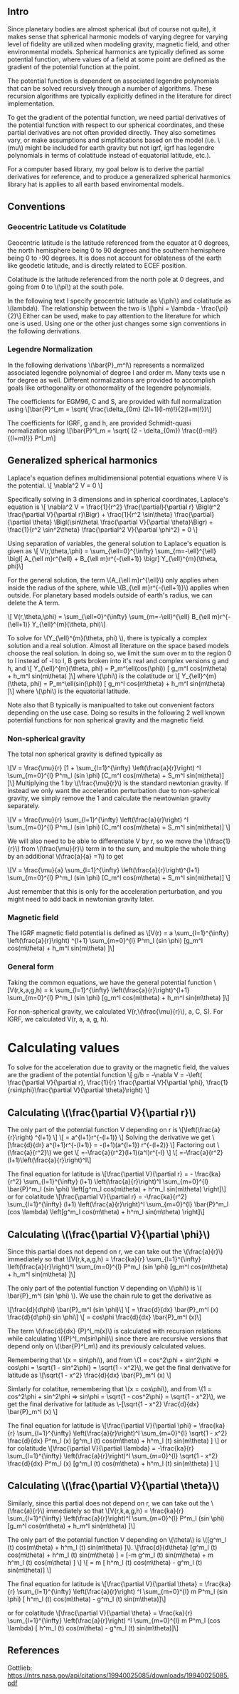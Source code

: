 ## Intro
Since planetary bodies are almost spherical (but of course not quite), it makes sense that spherical harmonic models of varying degree for varying level of fidelity are utilized when modeling gravity, magnetic field, and other environmental models. Spherical harmonics are typically defined as some potential function, where values of a field at some point are defined as the gradient of the potential function at the point. 

The potential function is dependent on associated legendre polynomials that can be solved recursively through a number of algorithms. These recursion algorithms are typically explicitly defined in the literature for direct implementation. 

To get the gradient of the potential function, we need partial derivatives of the potential function with respect to our spherical coordinates, and these partial derivatives are not often provided directly. They also sometimes vary, or make assumptions and simplifications based on the model (i.e. \\(mu\\) might be included for earth gravity but not igrf, igrf has legendre polynomials in terms of colatitude instead of equatorial latitude, etc.). 

For a computer based library, my goal below is to derive the partial derivatives for reference, and to produce a generalized spherical harmonics library hat is applies to all earth based enviromental models.

## Conventions
### Geocentric Latitude vs Colatitude
Geocentric latitude is the latitude referenced from the equator at 0 degrees, the north hemisphere being 0 to 90 degrees and the southern hemisphere being 0 to -90 degrees. It is does not account for oblateness of the earth like geodetic latitude, and is directly related to ECEF position.

Colatitude is the latitude referenced from the north pole at 0 degrees, and going from 0 to \\(\pi\\) at the south pole.

In the following text I specify geocentric latitude as \\(\phi\\) and colatitude as \\(lambda\\). The relationship between the two is
\\[\phi = \lambda - \frac{\pi}{2}\\] Either can be used, make to pay attention to the literature for which one is used. Using one or the other just changes some sign conventions in the following derivations.

### Legendre Normalization
In the following derivations \\(\bar{P}_m^l\\) represents a normalized associated legendre polynomial of degree l and order m. Many texts use n for degree as well. Different normalizations are provided to accomplish goals like orthogonality or othonormality of the legendre polynomials. 

The coefficients for EGM96, C and S, are provided with full normalization using 
\\[\bar{P}^l_m = \sqrt{ \frac{\delta_{0m} (2l+1)(l-m)!}{2(l+m)!}}\\]
 
The coefficients for IGRF, g and h, are provided Schmidt-quasi normalization using
\\[\bar{P}^l_m = \sqrt{ (2 - \delta_{0m}) \frac{(l-m)!}{(l+m)!}} P^l_m\\] 

## Generalized spherical harmonics
Laplace's equation defines multidimensional potential equations where V is the potential.
\\[
\nabla^2 V = 0
\\]

Specifically solving in 3 dimensions and in spherical coordinates, Laplace's equation is 
\\[
\nabla^2 V = 
\frac{1}{r^2} \frac{\partial}{\partial r} \Bigl(r^2 \frac{\partial V}{\partial r}\Bigr) +
\frac{1}{r^2 \sin\theta} \frac{\partial}{\partial \theta} \Bigl(\sin\theta\ \frac{\partial V}{\partial \theta}\Bigr) +
\frac{1}{r^2 \sin^2\theta} \frac{\partial^2 V}{\partial \phi^2} = 0
\\]

Using separation of variables, the general solution to Laplace's equation is given as
\\[ V(r,\theta,\phi) = \sum_{\ell=0}^{\infty} \sum_{m=-\ell}^{\ell} \bigl[ A_{\ell m}r^{\ell} + B_{\ell m}r^{-(\ell+1)} \bigr] Y_{\ell}^{m}(\theta, phi)\\]

For the general solution, the term \\(A_{\ell m}r^{\ell}\\) only applies when inside the radius of the sphere, while \\(B_{\ell m}r^{-(\ell+1)}\\) applies when outside. For planetary based models outside of earth's radius, we can delete the A term. 

\\[ V(r,\theta,\phi) = \sum_{\ell=0}^{\infty} \sum_{m=-\ell}^{\ell} B_{\ell m}r^{-(\ell+1)} Y_{\ell}^{m}(\theta, phi)\\]

To solve for \\(Y_{\ell}^{m}(\theta, phi) \\), there is typically a complex solution and a real solution. Almost all literature on the space based models choose the real solution. In doing so, we limit the sum over m to the region 0 to l instead of -l to l, B gets broken into it's real and complex versions g and h, and 
\\[ Y_{\ell}^{m}(\theta, phi) = P_m^\ell(cos(\phi)) [ g_m^l cos(m\theta) + h_m^l sin(m\theta) ]\\] where \\(\phi\\) is the colatitude or 
\\[ Y_{\ell}^{m}(\theta, phi) = P_m^\ell(sin(\phi)) [ g_m^l cos(m\theta) + h_m^l sin(m\theta) ]\\] where \\(\phi\\) is the equatorial latitude.

Note also that B typically is manipualted to take out convenient factors depending on the use case. Doing so results in the following 2 well known potential functions for non spherical gravity and the magnetic field. 

### Non-spherical gravity
The total non spherical gravity is defined typically as

\\[V = \frac{\mu}{r} [1 + \sum_{l=1}^{\infty} \left(\frac{a}{r}\right) ^l \sum_{m=0}^{l} P^m_l (sin \phi) [C_m^l cos(m\theta) + S_m^l sin(m\theta)] ]\\]
Multiplying the 1 by \\(\frac{\mu}{r}\\) is the standard newtonian gravity. If instead we only want the acceleration perturbation due to non-spherical gravity, we simply remove the 1 and calculate the newtownian gravity separately.

\\[V = \frac{\mu}{r} \sum_{l=1}^{\infty} \left(\frac{a}{r}\right) ^l \sum_{m=0}^{l} P^m_l (sin \phi) [C_m^l cos(m\theta) + S_m^l sin(m\theta)] \\]

We will also need to be able to differentiate V by r, so we move the \\(\frac{1}{r}\\) from \\(\frac{\mu}{r}\\) term in to the sum, and multiple the whole thing by an additional \\(\frac{a}{a} =1\\) to get

\\[V = \frac{\mu}{a} \sum_{l=1}^{\infty} \left(\frac{a}{r}\right)^{l+1}  \sum_{m=0}^{l} P^m_l (sin \phi) [C_m^l cos(m\theta) + S_m^l sin(m\theta)] \\]

Just remember that this is only for the acceleration perturbation, and you might need to add back in newtonian gravity later.

### Magnetic field
The IGRF magnetic field potential is defined as 
\\[V(r) = a \sum_{l=1}^{\infty} \left(\frac{a}{r}\right) ^{l+1} \sum_{m=0}^{l} P^m_l (sin \phi) [g_m^l cos(m\theta) + h_m^l sin(m\theta) ]\\]

### General form
Taking the common equations, we have the general potential function
\\[V(r,k,a,g,h) = k \sum_{l=1}^{\infty} \left(\frac{a}{r}\right)^{l+1} \sum_{m=0}^{l} P^m_l (sin \phi) [g_m^l cos(m\theta) + h_m^l sin(m\theta) ]\\]

For non-spherical gravity, we calculated V(r,\\(\frac{\mu}{r}\\), a, C, S).
For IGRF, we calculated V(r, a, a, g, h).

# Calculating values
To solve for the acceleration due to gravity or the magnetic field, the values are the gradient of the potential function
\\[ g/b = -\nabla V = -\left( \frac{\partial V}{\partial r}, \frac{1}{r} \frac{\partial V}{\partial \phi}, \frac{1}{rsin\phi}\frac{\partial V}{\partial \theta}\right) \\]

## Calculating \\(\frac{\partial V}{\partial r}\\)
The only part of the potential function V depending on r is 
\\[\left(\frac{a}{r}\right) ^{l+1} \\] \\[ = a^{l+1}r^{-(l+1)} \\]
Solving the derivative we get
\\[\frac{d}{dr} a^{l+1}r^{-(l+1)} = -(l+1)(a^{l+1}) r^{-(l+2)} \\]
Factoring out \\(\frac{a}{r^2}\\) we get
\\[ =-\frac{a}{r^2}(l+1)(a^l)r^{-l} \\]
\\[ =-\frac{a}{r^2}(l+1)\left(\frac{a}{r}\right)^l\\]

The final equation for latitude is 
\\[\frac{\partial V}{\partial r} = - \frac{ka}{r^2} \sum_{l=1}^{\infty} (l+1) \left(\frac{a}{r}\right)^l \sum_{m=0}^{l} \bar{P}^m_l (sin \phi) \left[g^m_l cos(m\theta) + h^m_l sin(m\theta) \right]\\]
or for colatitude
\\[\frac{\partial V}{\partial r} = -\frac{ka}{r^2} \sum_{l=1}^{\infty} (l+1) \left(\frac{a}{r}\right)^l \sum_{m=0}^{l} \bar{P}^m_l (cos \lambda) \left[g^m_l cos(m\theta) + h^m_l sin(m\theta) \right]\\]
## Calculating \\(\frac{\partial V}{\partial \phi}\\)

Since this partial does not depend on r, we can take out the \\(\frac{a}{r}\\) immediately so that 
\\[V(r,k,a,g,h) = \frac{ka}{r} \sum_{l=1}^{\infty} \left(\frac{a}{r}\right)^l \sum_{m=0}^{l} P^m_l (sin \phi) [g_m^l cos(m\theta) + h_m^l sin(m\theta) ]\\]


The only part of the potential function V depending on \\(\phi\\) is \\(  \bar{P}_m^l (sin \phi) \\). We use the chain rule to get the derivative as

\\[\frac{d}{d\phi} \bar{P}_m^l (sin \phi)\\]
\\[ = \frac{d}{dx} \bar{P}_m^l (x) \frac{d}{d\phi} sin \phi\\]
\\[ = cos\phi \frac{d}{dx} \bar{P}_m^l (x)\\]

The term \\(\frac{d}{dx} {P}^l_m(x)\\) is calculated with recursion relations while calculating \\({P}^l_m(sin\phi)\\) since there are recursive versions that depend only on \\(\bar{P}^l_m\\) and its previously calculated values.

Remembering that \\(x = sin\phi\\), and from \\(1 = cos^2\phi + sin^2\phi => cos\phi = \sqrt{1 - sin^2\phi} = \sqrt{1 - x^2}\\), we get the final derivative for latitude as 
\\[\sqrt{1 - x^2} \frac{d}{dx} \bar{P}_m^l (x) \\] 

Simlarly for colatitue, remembering that \\(x = cos\phi\\), and from \\(1 = cos^2\phi + sin^2\phi => sin\phi = \sqrt{1 - cos^2\phi} = \sqrt{1 - x^2}\\), we get the final derivative for latitude as 
\\-[\sqrt{1 - x^2} \frac{d}{dx} \bar{P}_m^l (x) \\] 

The final equation for latitude is 
\\[\frac{\partial V}{\partial \phi} = \frac{ka}{r} \sum_{l=1}^{\infty} \left(\frac{a}{r}\right)^l \sum_{m=0}^{l} \sqrt{1 - x^2} \frac{d}{dx} P^m_l (x) [g^m_l (t) cos(m\theta) + h^m_l (t) sin(m\theta) ] \\]
or for colatitude
\\[\frac{\partial V}{\partial \lambda} = -\frac{ka}{r} \sum_{l=1}^{\infty} \left(\frac{a}{r}\right)^l \sum_{m=0}^{l} \sqrt{1 - x^2} \frac{d}{dx} P^m_l (x) [g^m_l (t) cos(m\theta) + h^m_l (t) sin(m\theta) ] \\]

## Calculating \\(\frac{\partial V}{\partial \theta}\\)

Similarly, since this partial does not depend on r, we can take out the \\(\frac{a}{r}\\) immediately so that 
\\[V(r,k,a,g,h) = \frac{ka}{r} \sum_{l=1}^{\infty} \left(\frac{a}{r}\right)^l \sum_{m=0}^{l} P^m_l (sin \phi) [g_m^l cos(m\theta) + h_m^l sin(m\theta) ]\\]

The only part of the potential function V depending on \\(\theta\\) is \\([g^m_l (t) cos(m\theta) + h^m_l (t) sin(m\theta) ]\\).
\\[\frac{d}{d\theta} [g^m_l (t) cos(m\theta) + h^m_l (t) sin(m\theta) ] = [-m g^m_l (t) sin(m\theta) + m h^m_l (t) cos(m\theta) ] \\]
\\[ = m [ h^m_l (t) cos(m\theta) - g^m_l (t) sin(m\theta)] \\]

The final equation for latitude is
\\[\frac{\partial V}{\partial \theta} = \frac{ka}{r} \sum_{l=1}^{\infty} \left(\frac{a}{r}\right) ^l \sum_{m=0}^{l} m P^m_l (sin \phi) [ h^m_l (t) cos(m\theta) - g^m_l (t) sin(m\theta)]\\]

or for colatitude
\\[\frac{\partial V}{\partial \theta} = \frac{ka}{r} \sum_{l=1}^{\infty} \left(\frac{a}{r}\right) ^l \sum_{m=0}^{l} m P^m_l (cos \lambda) [ h^m_l (t) cos(m\theta) - g^m_l (t) sin(m\theta)]\\]

## References
Gottlieb: https://ntrs.nasa.gov/api/citations/19940025085/downloads/19940025085.pdf
